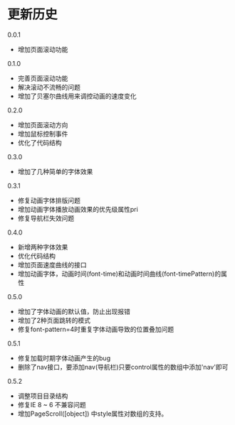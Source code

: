 # 更新历史

0.0.1
- 增加页面滚动功能

0.1.0
- 完善页面滚动功能
- 解决滚动不流畅的问题
- 增加了贝塞尔曲线用来调控动画的速度变化

0.2.0

- 增加页面滚动方向
- 增加鼠标控制事件
- 优化了代码结构

0.3.0

- 增加了几种简单的字体效果


0.3.1

- 修复动画字体排版问题
- 增加动画字体播放动画效果的优先级属性pri
- 修复导航栏失效问题

0.4.0

- 新增两种字体效果
- 优化代码结构
- 增加页面速度曲线的接口
- 增加动画字体，动画时间(font-time)和动画时间曲线(font-timePattern)的属性

0.5.0

- 增加了字体动画的默认值，防止出现报错
- 增加了2种页面跳转的模式
- 修复font-pattern=4时重复字体动画导致的位置叠加问题

0.5.1

- 修复加载时期字体动画产生的bug
- 删除了nav接口，要添加nav(导航栏)只要control属性的数组中添加'nav'即可

0.5.2

- 调整项目目录结构
- 修复IE 8 ~ 6 不兼容问题
- 增加PageScroll([object]) 中style属性对数组的支持。

